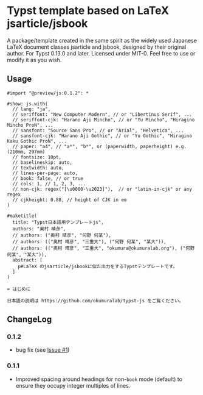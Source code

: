 # Typst template based on LaTeX jsarticle/jsbook

A package/template created in the same spirit as the widely used Japanese LaTeX document classes jsarticle and jsbook, designed by their original author. For Typst 0.13.0 and later. Licensed under MIT-0. Feel free to use or modify it as you wish.

## Usage

```
#import "@preview/js:0.1.2": *

#show: js.with(
  // lang: "ja",
  // seriffont: "New Computer Modern", // or "Libertinus Serif", ...
  // seriffont-cjk: "Harano Aji Mincho", // or "Yu Mincho", "Hiragino Mincho ProN", ...
  // sansfont: "Source Sans Pro", // or "Arial", "Helvetica", ...
  // sansfont-cjk: "Harano Aji Gothic", // or "Yu Gothic", "Hiragino Kaku Gothic ProN", ...
  // paper: "a4", // "a*", "b*", or (paperwidth, paperheight) e.g. (210mm, 297mm)
  // fontsize: 10pt,
  // baselineskip: auto,
  // textwidth: auto,
  // lines-per-page: auto,
  // book: false, // or true
  // cols: 1, // 1, 2, 3, ...
  // non-cjk: regex("[\u0000-\u2023]"),  // or "latin-in-cjk" or any regex
  // cjkheight: 0.88, // height of CJK in em
)

#maketitle(
  title: "Typst日本語用テンプレートjs",
  authors: "奥村 晴彦",
  // authors: ("奥村 晴彦", "何野 何某"),
  // authors: (("奥村 晴彦", "三重大"), ("何野 何某", "某大")),
  // authors: (("奥村 晴彦", "三重大", "okumura@okumuralab.org"), ("何野 何某", "某大")),
  abstract: [
    p#LaTeX のjsarticle/jsbookに似た出力をするTypstテンプレートです。
  ]
)

= はじめに

日本語の説明は https://github.com/okumuralab/typst-js をご覧ください。
```

## ChangeLog

### 0.1.2

* bug fix (see [Issue #1](https://github.com/okumuralab/typst-js/issues/1))

### 0.1.1

* Improved spacing around headings for non-`book` mode (default) to ensure they occupy integer multiples of lines.
